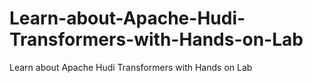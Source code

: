 # Learn-about-Apache-Hudi-Transformers-with-Hands-on-Lab
Learn about Apache Hudi Transformers with Hands on Lab
